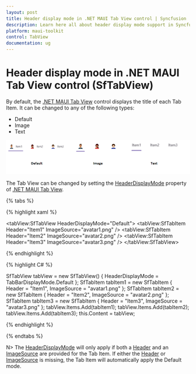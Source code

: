 ```yaml
---
layout: post
title: Header display mode in .NET MAUI Tab View control | Syncfusion
description: Learn here all about header display mode support in Syncfusion .NET MAUI Tab View (SfTabView) control and more.
platform: maui-toolkit
control: TabView
documentation: ug
---
```


# Header display mode in .NET MAUI Tab View control (SfTabView)

By default, the [.NET MAUI Tab View](https://help.syncfusion.com/cr/maui/Syncfusion.Maui.TabView.SfTabView.html) control displays the title of each Tab Item. It can be changed to any of the following types:

* Default
* Image
* Text

![Image for HeaderDisplayMode](images/Header-Display-Mode.png)

The Tab View can be changed by setting the [HeaderDisplayMode](https://help.syncfusion.com/cr/maui/Syncfusion.Maui.TabView.SfTabView.html#Syncfusion_Maui_TabView_SfTabView_HeaderDisplayMode) property of [.NET MAUI Tab View](https://help.syncfusion.com/cr/maui/Syncfusion.Maui.TabView.html).

{% tabs %}

{% highlight xaml %}

<tabView:SfTabView HeaderDisplayMode="Default">
    <tabView:SfTabItem Header="Item1" ImageSource="avatar1.png" />
    <tabView:SfTabItem Header="Item2" ImageSource="avatar2.png" />
    <tabView:SfTabItem Header="Item3" ImageSource="avatar3.png" />
</tabView:SfTabView>

{% endhighlight %}

{% highlight C# %}

SfTabView tabView = new SfTabView()
{
    HeaderDisplayMode = TabBarDisplayMode.Default
};
SfTabItem tabItem1 = new SfTabItem
{
    Header = "Item1",
    ImageSource = "avatar1.png"
};
SfTabItem tabItem2 = new SfTabItem
{
    Header = "Item2",
    ImageSource = "avatar2.png"
};
SfTabItem tabItem3 = new SfTabItem
{
    Header = "Item3",
    ImageSource = "avatar3.png"
};
tabView.Items.Add(tabItem1);
tabView.Items.Add(tabItem2);
tabView.Items.Add(tabItem3);
this.Content = tabView;

{% endhighlight %}

{% endtabs %}

N> The [HeaderDisplayMode](https://help.syncfusion.com/cr/maui/Syncfusion.Maui.TabView.SfTabView.html#Syncfusion_Maui_TabView_SfTabView_HeaderDisplayMode) will only apply if both a [Header](https://help.syncfusion.com/cr/maui/Syncfusion.Maui.TabView.SfTabItem.html#Syncfusion_Maui_TabView_SfTabItem_Header) and an [ImageSource](https://help.syncfusion.com/cr/maui/Syncfusion.Maui.TabView.SfTabItem.html#Syncfusion_Maui_TabView_SfTabItem_ImageSource) are provided for the Tab Item. If either the [Header](https://help.syncfusion.com/cr/maui/Syncfusion.Maui.TabView.SfTabItem.html#Syncfusion_Maui_TabView_SfTabItem_Header) or [ImageSource](https://help.syncfusion.com/cr/maui/Syncfusion.Maui.TabView.SfTabItem.html#Syncfusion_Maui_TabView_SfTabItem_ImageSource) is missing, the Tab Item will automatically apply the Default mode.


